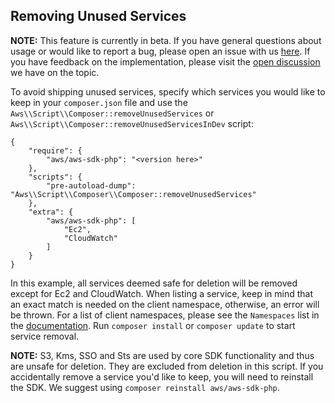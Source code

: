 ## Removing Unused Services
**NOTE:** This feature is currently in beta. If you have general questions about usage or would like to report a 
bug, please open an issue with us [here](https://github.com/aws/aws-sdk-php/issues/new/choose). If 
you have feedback on the implementation, please visit the [open discussion](https://github.com/aws/aws-sdk-php/discussions/2420) 
we have on the topic.

To avoid shipping unused services, specify which services you would like to keep in your `composer.json` file and
use the `Aws\\Script\\Composer::removeUnusedServices` or `Aws\\Script\\Composer::removeUnusedServicesInDev` script:   

```
{
    "require": {
        "aws/aws-sdk-php": "<version here>"
    },
    "scripts": {
        "pre-autoload-dump": "Aws\\Script\\Composer\\Composer::removeUnusedServices"
    },
    "extra": {
        "aws/aws-sdk-php": [
            "Ec2",
            "CloudWatch"
        ]
    }
}
```

In this example, all services deemed safe for deletion will be removed except for Ec2 and CloudWatch.  When listing a
service, keep in mind that an exact match is needed on the client namespace, otherwise, an error will be
thrown. For a list of client namespaces, please see the `Namespaces` list in the 
[documentation](https://docs.aws.amazon.com/aws-sdk-php/v3/api/index.html). Run `composer install` or `composer update` 
to start service removal.  

**NOTE:** S3, Kms, SSO and Sts are used by core SDK functionality and thus are unsafe for deletion. They are excluded
from deletion in this script.
If you accidentally remove a service you'd like to keep, you will need to reinstall the SDK.
We suggest using `composer reinstall aws/aws-sdk-php`.





